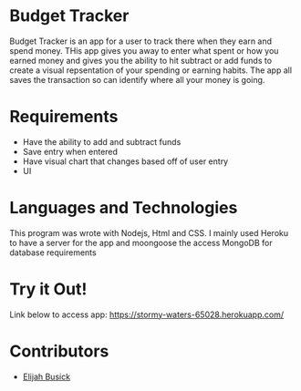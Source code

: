 # Budget Tracker
Budget Tracker is an app for a user to track there when they earn and spend money. THis app gives you away to enter what spent or how you earned money and gives you the ability to hit subtract or add funds to create a visual repsentation of your spending or earning habits. The app all saves the transaction so can identify where all your money is going. 
# Requirements
- Have the ability to add and subtract funds
- Save entry when entered
- Have visual chart that changes based off of user entry
- UI
# Languages and Technologies
This program was wrote with Nodejs, Html and CSS. I mainly used Heroku to have a server for the app and moongoose the access MongoDB for database requirements
# Try it Out!
Link below to access app:
https://stormy-waters-65028.herokuapp.com/
# Contributors
- [Elijah Busick](https://github.com/Elijahb22)


